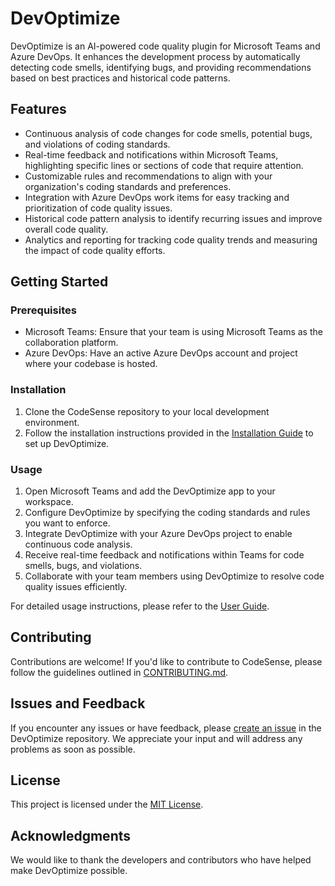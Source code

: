 # DevOptimize

DevOptimize is an AI-powered code quality plugin for Microsoft Teams and Azure DevOps. It enhances the development process by automatically detecting code smells, identifying bugs, and providing recommendations based on best practices and historical code patterns.

## Features

- Continuous analysis of code changes for code smells, potential bugs, and violations of coding standards.
- Real-time feedback and notifications within Microsoft Teams, highlighting specific lines or sections of code that require attention.
- Customizable rules and recommendations to align with your organization's coding standards and preferences.
- Integration with Azure DevOps work items for easy tracking and prioritization of code quality issues.
- Historical code pattern analysis to identify recurring issues and improve overall code quality.
- Analytics and reporting for tracking code quality trends and measuring the impact of code quality efforts.

## Getting Started

### Prerequisites

- Microsoft Teams: Ensure that your team is using Microsoft Teams as the collaboration platform.
- Azure DevOps: Have an active Azure DevOps account and project where your codebase is hosted.

### Installation

1. Clone the CodeSense repository to your local development environment.
2. Follow the installation instructions provided in the [Installation Guide](./docs/installation.md) to set up DevOptimize.

### Usage

1. Open Microsoft Teams and add the DevOptimize app to your workspace.
2. Configure DevOptimize by specifying the coding standards and rules you want to enforce.
3. Integrate DevOptimize with your Azure DevOps project to enable continuous code analysis.
4. Receive real-time feedback and notifications within Teams for code smells, bugs, and violations.
5. Collaborate with your team members using DevOptimize to resolve code quality issues efficiently.

For detailed usage instructions, please refer to the [User Guide](./docs/user-guide.md).

## Contributing

Contributions are welcome! If you'd like to contribute to CodeSense, please follow the guidelines outlined in [CONTRIBUTING.md](./CONTRIBUTING.md).

## Issues and Feedback

If you encounter any issues or have feedback, please [create an issue](https://github.com/AnthonyByansi/DevOptimize/issues) in the DevOptimize repository. We appreciate your input and will address any problems as soon as possible.

## License

This project is licensed under the [MIT License]().

## Acknowledgments

We would like to thank the developers and contributors who have helped make DevOptimize possible.

